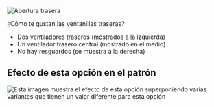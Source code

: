 ![Abertura trasera](backvent.svg)

¿Cómo te gustan las ventanillas traseras?

- Dos ventiladores traseros (mostrados a la izquierda)
- Un ventilador trasero central (mostrado en el medio)
- No hay resguardos (se muestra a la derecha)

## Efecto de esta opción en el patrón

![Esta imagen muestra el efecto de esta opción superponiendo varias variantes que tienen un valor diferente para esta opción](jaeger_backvent_sample.svg "Efecto de esta opción en el patrón")
